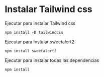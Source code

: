 # Instalar Tailwind css

Ejecutar para instalar Tailwind css

```
npm install -D tailwindcss
```
Ejecutar para instalar sweetalert2
```
npm install sweetalert2
```

Ejecutar para instalar todas las dependencias

```
npm install
```